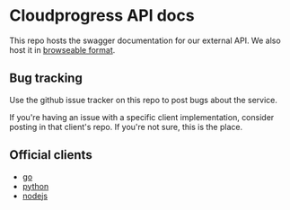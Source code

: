 # Cloudprogress API docs

This repo hosts the swagger documentation for our external API. We also host it in [browseable format](https://cloudprogress.io/static/redoc.htm).

## Bug tracking

Use the github issue tracker on this repo to post bugs about the service.

If you're having an issue with a specific client implementation, consider posting in that client's repo. If you're not sure, this is the place.

## Official clients

* [go](https://github.com/cloudprogress/cpr-go)
* [python](https://github.com/cloudprogress/cpr-py)
* [nodejs](https://github.com/cloudprogress/cpr-js)
